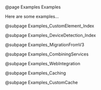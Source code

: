 @page Examples Examples

Here are some examples...

@subpage Examples_CustomElement_Index

@subpage Examples_DeviceDetection_Index

@subpage Examples_MigrationFromV3

@subpage Examples_CombiningServices

@subpage Examples_WebIntegration

@subpage Examples_Caching

@subpage Examples_CustomCache
